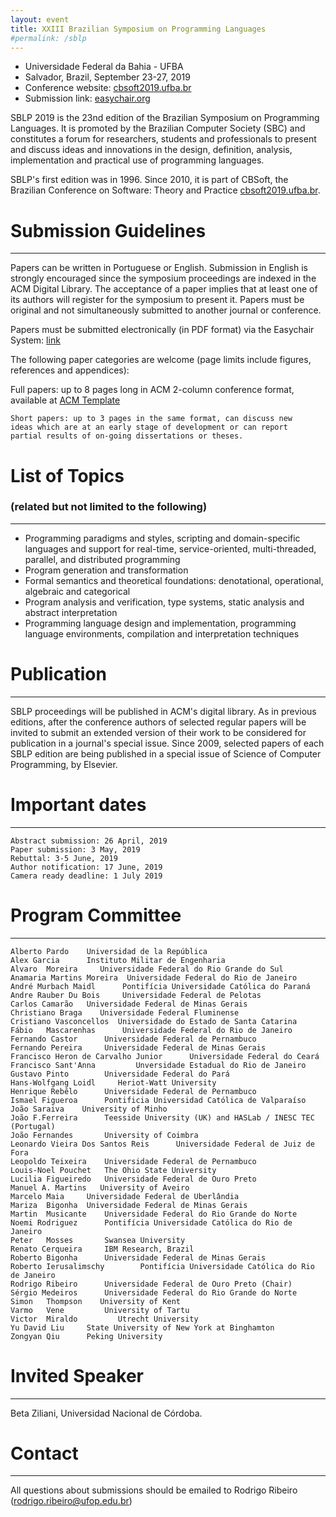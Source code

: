 ```yaml
---
layout: event
title: XXIII Brazilian Symposium on Programming Languages
#permalink: /sblp
---
```


- Universidade Federal da Bahia - UFBA
- Salvador, Brazil, September 23-27, 2019
- Conference website: [cbsoft2019.ufba.br](http://cbsoft2019.ufba.br)
- Submission link: [easychair.org](https://easychair.org/conferences/?conf=sblp2019)

SBLP 2019 is the 23nd edition of the Brazilian Symposium on Programming Languages. It is promoted by the Brazilian Computer Society (SBC) and constitutes a forum for researchers, students and professionals to present and discuss ideas and innovations in the design, definition, analysis, implementation and practical use of programming languages.


SBLP's first edition was in 1996. Since 2010, it is part of CBSoft, the Brazilian Conference on Software: Theory and Practice [cbsoft2019.ufba.br](http://cbsoft2019.ufba.br). 


# Submission Guidelines
______________________

Papers can be written in Portuguese or English. Submission in English
is strongly encouraged since the symposium proceedings are indexed in
the ACM Digital Library. The acceptance of a paper implies that at
least one of its authors will register for the symposium to present
it. Papers must be original and not simultaneously submitted to
another journal or conference.

Papers must be submitted electronically (in PDF format) via the
Easychair System: [link](http://www.easychair.org/conferences/?conf=sblp2019)

The following paper categories are welcome (page limits include
figures, references and appendices):<br>

Full papers: up to 8 pages long in ACM 2-column conference format, available at [ACM Template](http://www.acm.org/publications/proceedings-template)

    Short papers: up to 3 pages in the same format, can discuss new
    ideas which are at an early stage of development or can report
    partial results of on-going dissertations or theses.

# List of Topics 
### (related but not limited to the following)
___________________________________________________________


* Programming paradigms and styles, scripting and domain-specific languages and support for real-time, service-oriented, multi-threaded, parallel, and distributed programming
* Program generation and transformation
* Formal semantics and theoretical foundations: denotational, operational, algebraic and categorical
* Program analysis and verification, type systems, static analysis and abstract interpretation
* Programming language design and implementation, programming language environments, compilation and interpretation techniques

# Publication
________________________________________________________________________________

SBLP proceedings will be published in ACM's digital library. 
As in previous editions, after the conference authors of selected
regular papers will be invited to submit an extended version of their
work to be considered for publication in a journal's special issue.
Since 2009, selected papers of each SBLP edition are being published
in a special issue of Science of Computer Programming, by Elsevier.

# Important dates
______________________________________________________________________
```
Abstract submission: 26 April, 2019
Paper submission: 3 May, 2019
Rebuttal: 3-5 June, 2019
Author notification: 17 June, 2019
Camera ready deadline: 1 July 2019
```

# Program Committee
____________________________________________________________________
```
Alberto	Pardo	 Universidad de la República
Alex Garcia		 Instituto Militar de Engenharia
Alvaro	Moreira		Universidade Federal do Rio Grande do Sul
Anamaria Martins Moreira  Universidade Federal do Rio de Janeiro
André Murbach Maidl 	 Pontifícia Universidade Católica do Paraná
Andre Rauber Du Bois 	 Universidade Federal de Pelotas
Carlos Camarão 	 Universidade Federal de Minas Gerais
Christiano Braga 	Universidade Federal Fluminense
Cristiano Vasconcellos	Universidade do Estado de Santa Catarina
Fábio	Mascarenhas 	 Universidade Federal do Rio de Janeiro
Fernando Castor		 Universidade Federal de Pernambuco
Fernando Pereira 	 Universidade Federal de Minas Gerais
Francisco Heron de Carvalho Junior 		Universidade Federal do Ceará
Francisco Sant'Anna 		Unversidade Estadual do Rio de Janeiro
Gustavo	Pinto	 	 Universidade Federal do Pará
Hans-Wolfgang Loidl 	Heriot-Watt University
Henrique Rebêlo	 	 Universidade Federal de Pernambuco
Ismael Figueroa  	 Pontificia Universidad Católica de Valparaíso
João Saraiva 	University of Minho
João F.Ferreira 	 Teesside University (UK) and HASLab / INESC TEC (Portugal)
João Fernandes	 	 University of Coimbra
Leonardo Vieira Dos Santos Reis 	 Universidade Federal de Juiz de Fora
Leopoldo Teixeira 	 Universidade Federal de Pernambuco
Louis-Noel Pouchet 	 The Ohio State University
Lucilia	Figueiredo 	 Universidade Federal de Ouro Preto
Manuel A. Martins 	University of Aveiro	
Marcelo	Maia 	 Universidade Federal de Uberlândia
Mariza	Bigonha	 Universidade Federal de Minas Gerais	
Martin	Musicante 	 Universidade Federal do Rio Grande do Norte
Noemi Rodriguez	 	 Pontifícia Universidade Católica do Rio de Janeiro
Peter	Mosses		 Swansea University
Renato Cerqueira 	 IBM Research, Brazil
Roberto	Bigonha		 Universidade Federal de Minas Gerais
Roberto	Ierusalimschy		 Pontifícia Universidade Católica do Rio de Janeiro
Rodrigo Ribeiro		 Universidade Federal de Ouro Preto (Chair)
Sérgio Medeiros	 	 Universidade Federal do Rio Grande do Norte
Simon	Thompson 	University of Kent
Varmo	Vene		 University of Tartu
Victor	Miraldo			Utrecht University
Yu David Liu 	 State University of New York at Binghamton
Zongyan	Qiu 	 Peking University
```

# Invited Speaker
________________________________________________________________________________

Beta Ziliani, Universidad Nacional de Córdoba.

# Contact 
________________________________________________________________________________

All questions about submissions should be emailed to Rodrigo Ribeiro
(rodrigo.ribeiro@ufop.edu.br)
